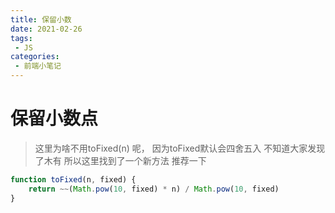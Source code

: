 ```yaml
---
title: 保留小数
date: 2021-02-26
tags:
 - JS
categories:
 - 前端小笔记
---
```


# 保留小数点  
> 这里为啥不用toFixed(n) 呢， 因为toFixed默认会四舍五入 不知道大家发现了木有 所以这里找到了一个新方法 推荐一下

```javaScript
function toFixed(n, fixed) {
    return ~~(Math.pow(10, fixed) * n) / Math.pow(10, fixed)
}
```